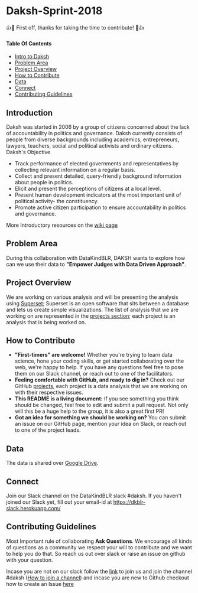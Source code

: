 # Daksh-Sprint-2018
:+1::tada: First off, thanks for taking the time to contribute! :tada::+1:

#### Table Of Contents
  - [Intro to Daksh](#introduction)
  - [Problem Area](#problem-area)
  - [Project Overview](#project-overview)
  - [How to Contribute](#how-to-contribute)
  - [Data](#data)
  - [Connect](#connect)
  - [Contributing Guidelines](#contributing-guidelines)

## Introduction
Daksh was started in 2006 by a group of citizens concerned about the lack of accountability in politics and governance. Daksh currently consists of people from diverse backgrounds including academics, entrepreneurs, lawyers, teachers, social and political activists and ordinary citizens.
Daksh's Objective

  - Track performance of elected governments and representatives by collecting relevant information on a regular basis.
  - Collect and present detailed, query-friendly background information about people in politics.
  - Elicit and present the perceptions of citizens at a local level.
  - Present human development indicators at the most important unit of political activity- the constituency.
  - Promote active citizen participation to ensure accountability in politics and governance.
  
More Introductory resources on the [wiki page](https://github.com/DataKind-BLR/Daksh-Sprint-2018/wiki)

## Problem Area
During this collaboration with DataKindBLR, DAKSH wants to explore how can we use their data to **"Empower Judges with Data Driven Approach"**.

## Project Overview
We are working on various analysis and will be presenting the analysis using [Superset](https://superset.incubator.apache.org/); Superset is an open software that sits between a database and lets us create simple visualizations. The list of analysis that we are working on are represented in the [projects section](https://github.com/DataKind-BLR/Daksh-Sprint-2018/projects); each project is an analysis that is being worked on.

## How to Contribute
- **"First-timers" are welcome!** Whether you're trying to learn data science, hone your coding skills, or get started collaborating over the web, we're happy to help. If you have any questions feel free to pose them on our Slack channel, or reach out to one of the facilitators.
- **Feeling comfortable with GitHub, and ready to dig in?** Check out our GitHub [projects](https://github.com/DataKind-BLR/Daksh-Sprint-2018/projects), each project is a data analysis that we are working on with their respective issues.
- **This README is a living document:** If you see something you think should be changed, feel free to edit and submit a pull request. Not only will this be a huge help to the group, it is also a great first PR!
- **Got an idea for something we should be working on?** You can submit an issue on our GitHub page, mention your idea on Slack, or reach out to one of the project leads.

## Data
The data is shared over [Google Drive](https://drive.google.com/open?id=1htpC7iDECumKrckDgBl6gzFcqM07ztX3).

## Connect
Join our Slack channel on the DataKindBLR slack #daksh. If you haven't joined our Slack yet, fill out your email-id at https://dkblr-slack.herokuapp.com/

## Contributing Guidelines
Most Important rule of collaborating **Ask Questions**. We encourage all kinds of questions as a community we respect your will to contribute and we want to help you do that. So reach us out over slack or raise an issue on github with your question.

Incase you are not on our slack follow the [link](https://dkblr-slack.herokuapp.com/) to join us and join the channel #daksh ([How to join a channel](https://www.wikihow.com/Join-a-Channel-on-Slack)) and incase you are new to Github checkout how to create an Issue [here](https://help.github.com/articles/creating-an-issue/)
